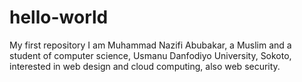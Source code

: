 # hello-world
My first repository
I am Muhammad Nazifi Abubakar, a Muslim and a student of computer science, Usmanu Danfodiyo University, Sokoto, interested in web design and cloud computing, also web security.
